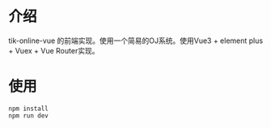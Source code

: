 # 介绍

tik-online-vue 的前端实现。使用一个简易的OJ系统。使用Vue3 + element plus + Vuex + Vue Router实现。

# 使用
```shell
npm install
npm run dev
```
